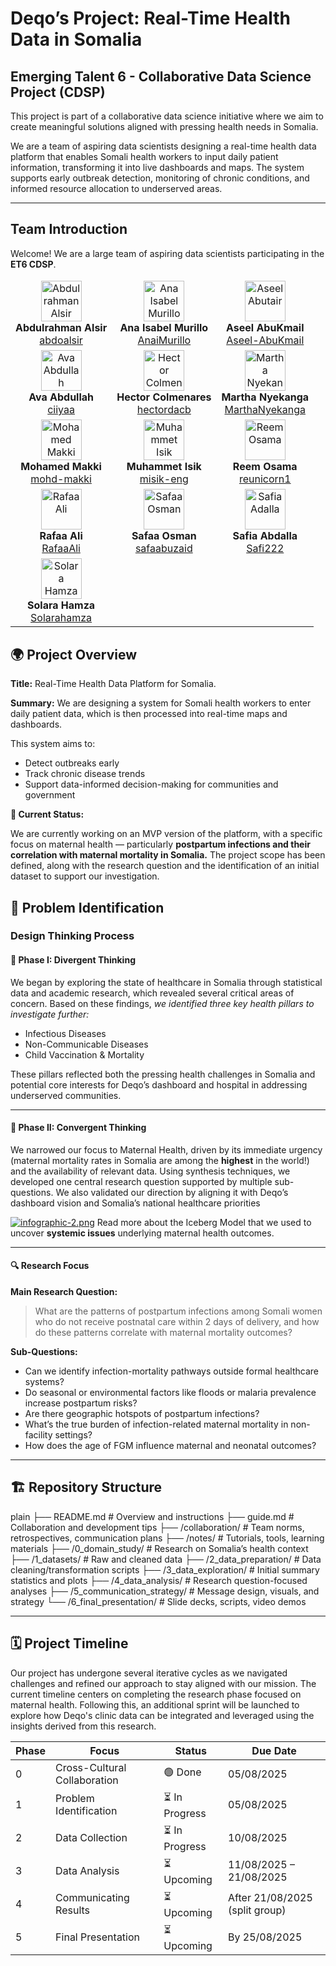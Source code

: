<!-- markdownlint-disable MD033 -->
<!-- markdownlint-disable MD013 -->
# Deqo’s Project: Real-Time Health Data in Somalia

## **Emerging Talent 6 - Collaborative Data Science Project (CDSP)**

This project is part of a collaborative data science initiative where we aim to create meaningful solutions aligned with pressing health needs in Somalia.

We are a team of aspiring data scientists designing a real-time health data platform that enables Somali health workers to input daily patient information, transforming it into live dashboards and maps. The system supports early outbreak detection, monitoring of chronic conditions, and informed resource allocation to underserved areas.

---

## Team Introduction

Welcome! We are a large team of aspiring data scientists participating in the **ET6 CDSP**.

<table>
  <thead>
    <tr>
    </tr>
  </thead>
  <tbody>
    <tr>
      <td style="text-align: center;">
        <img src="https://github.com/abdoalsir.png" width="65" alt="Abdulrahman Alsir"><br>
        <strong>Abdulrahman Alsir</strong><br>
        <a href="https://github.com/abdoalsir">abdoalsir</a>
      </td>
      <td style="text-align: center;">
        <img src="https://github.com/AnaiMurillo.png" width="65" alt="Ana Isabel Murillo"><br>
        <strong>Ana Isabel Murillo</strong><br>
        <a href="https://github.com/AnaiMurillo">AnaiMurillo</a>
      </td>
      <td style="text-align: center;">
        <img src="https://github.com/Aseel-AbuKmail.png" width="65" alt="Aseel Abutair"><br>
        <strong>Aseel AbuKmail</strong><br>
        <a href="https://github.com/Aseel-AbuKmail">Aseel-AbuKmail</a>
      </td>
    </tr>
    <tr>
      <td style="text-align: center;">
        <img src="https://github.com/ciiyaa.png" width="65" alt="Ava Abdullah"><br>
        <strong>Ava Abdullah</strong><br>
        <a href="https://github.com/ciiyaa">ciiyaa</a>
      </td>
      <td style="text-align: center;">
        <img src="https://github.com/hectordacb.png" width="65" alt="Hector Colmenares"><br>
        <strong>Hector Colmenares</strong><br>
        <a href="https://github.com/hectordacb">hectordacb</a>
      </td>
      <td style="text-align: center;">
        <img src="https://github.com/MarthaNyekanga.png" width="65" alt="Martha Nyekanga"><br>
        <strong>Martha Nyekanga</strong><br>
        <a href="https://github.com/MarthaNyekanga">MarthaNyekanga</a>
      </td>
    </tr>
    <tr>
      <td style="text-align: center;">
        <img  src="https://github.com/mohd-makki.png" width="65" alt="Mohamed Makki"><br>
        <strong>Mohamed Makki</strong><br>
        <a href="https://github.com/mohd-makki">mohd-makki</a>
      </td>
      <td style="text-align: center;">
        <img src="https://github.com/misik-eng.png" width="65" alt="Muhammet Isik"><br>
        <strong>Muhammet Isik</strong><br>
        <a href="https://github.com/misik-eng">misik-eng</a>
      </td>
      <td style="text-align: center;">
        <img src="https://github.com/reunicorn1.png" width="65" alt="Reem Osama"><br>
        <strong>Reem Osama</strong><br>
        <a href="https://github.com/reunicorn1">reunicorn1</a>
      </td>
    </tr>
    <tr>
      <td style="text-align: center;">
        <img src="https://github.com/RafaaAli.png" width="65" alt="Rafaa Ali"><br>
        <strong>Rafaa Ali</strong><br>
        <a href="https://github.com/RafaaAli">RafaaAli</a>
      </td>
      <td style="text-align: center;">
        <img src="https://github.com/safaabuzaid.png" width="65" alt="Safaa Osman"><br>
        <strong>Safaa Osman</strong><br>
        <a href="https://github.com/safaabuzaid">safaabuzaid</a>
      </td>
      <td style="text-align: center;">
        <img src="https://github.com/Safi222.png" width="65" alt="Safia Adalla"><br>
        <strong>Safia Abdalla</strong><br>
        <a href="https://github.com/Safi222">Safi222</a>
      </td>
    </tr>
    <tr>
      <td style="text-align: center;">
        <img src="https://github.com/Solarahamza.png" width="65" alt="Solara Hamza"><br>
        <strong>Solara Hamza</strong><br>
        <a href="https://github.com/Solarahamza">Solarahamza</a>
      </td>
      <td style="text-align: center;"> <!-- Empty cell --> </td>
      <td style="text-align: center;"> <!-- Empty cell --> </td>
    </tr>
  </tbody>
</table>

## 🌍 Project Overview

**Title:** Real-Time Health Data Platform for Somalia.

**Summary:**
We are designing a system for Somali health workers to enter daily patient data, which is then processed into real-time maps and dashboards.

This system aims to:

- Detect outbreaks early
- Track chronic disease trends
- Support data-informed decision-making for communities and government

**📌 Current Status:**

We are currently working on an MVP version of the platform, with a specific focus on maternal health — particularly **postpartum infections and their correlation with maternal mortality in Somalia.** The project scope has been defined, along with the research question and the identification of an initial dataset to support our investigation.

## 🎯 Problem Identification

### Design Thinking Process

#### **🧠 Phase I: Divergent Thinking**

We began by exploring the state of healthcare in Somalia through statistical data and academic research, which revealed several critical areas of concern. Based on these findings, *we identified three key health pillars to investigate further:*

- Infectious Diseases
- Non-Communicable Diseases
- Child Vaccination & Mortality

These pillars reflected both the pressing health challenges in Somalia and  potential core interests for Deqo’s dashboard and hospital in addressing underserved communities.

---

#### **🎯 Phase II: Convergent Thinking**

We narrowed our focus to Maternal Health, driven by its immediate urgency (maternal mortality rates in Somalia are among the **highest** in the world!) and the availability of relevant data. Using synthesis techniques, we developed one central research question supported by multiple sub-questions. We also validated our direction by aligning it with Deqo’s dashboard vision and Somalia’s national healthcare priorities

[![infographic-2.png](https://i.postimg.cc/kXcpvZF4/infographic-2.png)](https://postimg.cc/RNWdMgY5)
Read more about the Iceberg Model that we used to uncover **systemic issues** underlying maternal health outcomes.

---

#### 🔍 Research Focus

**Main Research Question:**

> What are the patterns of postpartum infections among Somali women who
> do not receive postnatal care within 2 days of delivery, and how do
> these patterns correlate with maternal mortality outcomes?

**Sub-Questions:**

- Can we identify infection-mortality pathways outside formal healthcare systems?
- Do seasonal or environmental factors like floods or malaria prevalence increase postpartum risks?
- Are there geographic hotspots of postpartum infections?
- What’s the true burden of infection-related maternal mortality in non-facility settings?
- How does the age of FGM influence maternal and neonatal outcomes?

---

## 🏗️ Repository Structure

   plain ├── README.md # Overview and instructions
    ├── guide.md # Collaboration and development tips
    ├── /collaboration/ # Team norms, retrospectives, communication plans
    ├── /notes/ # Tutorials, tools, learning materials
    ├── /0_domain_study/ # Research on Somalia’s health context
    ├── /1_datasets/ # Raw and cleaned data
    ├── /2_data_preparation/ # Data cleaning/transformation scripts
    ├── /3_data_exploration/ # Initial summary statistics and plots
    ├── /4_data_analysis/ # Research question-focused analyses
    ├── /5_communication_strategy/ # Message design, visuals, and strategy
    └── /6_final_presentation/ # Slide decks, scripts, video demos

---

## 🗓️ Project Timeline

 Our project has undergone several iterative cycles as we navigated challenges and refined our approach to stay aligned with our mission. The current timeline centers on completing the research phase focused on maternal health. Following this, an additional sprint will be launched to explore how Deqo's clinic data can be integrated and leveraged using the insights derived from this research.

| Phase | Focus                      | Status      | Due Date    |
|-------|----------------------------|-------------|-------------|
| 0     | Cross-Cultural Collaboration | 🟢 Done    | 05/08/2025  |
| 1     | Problem Identification       | ⏳ In Progress | 05/08/2025  |
| 2     | Data Collection              | ⏳ In Progress | 10/08/2025  |
| 3     | Data Analysis                | ⏳ Upcoming | 11/08/2025 – 21/08/2025 |
| 4     | Communicating Results        | ⏳ Upcoming | After 21/08/2025 (split group) |
| 5     | Final Presentation           | ⏳ Upcoming | By 25/08/2025 |
